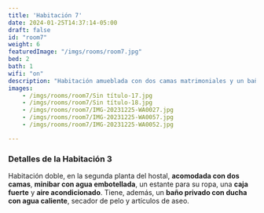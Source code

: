 ```yaml
---
title: 'Habitación 7'
date: 2024-01-25T14:37:14-05:00
draft: false
id: "room7"
weight: 6
featuredImage: "/imgs/rooms/room7.jpg"
bed: 2
bath: 1
wifi: "on"
description: "Habitación amueblada con dos camas matrimoniales y un baño. No dispone de minibar"
images:
    - /imgs/rooms/room7/Sin título-17.jpg
    - /imgs/rooms/room7/Sin título-18.jpg
    - /imgs/rooms/room7/IMG-20231225-WA0027.jpg
    - /imgs/rooms/room7/IMG-20231225-WA0057.jpg
    - /imgs/rooms/room7/IMG-20231225-WA0052.jpg

---
```


### Detalles de la Habitación 3

Habitación doble, en la segunda planta del hostal, __acomodada con dos camas__, __minibar con agua embotellada__, un estante para su ropa, una __caja fuerte__ y __aire acondicionado__. Tiene, además, un __baño privado con ducha con agua caliente__, secador de pelo y artículos de aseo.